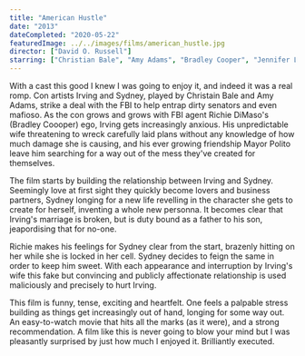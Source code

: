 ```yaml
---
title: "American Hustle"
date: "2013"
dateCompleted: "2020-05-22"
featuredImage: ../../images/films/american_hustle.jpg
director: ["David O. Russell"]
starring: ["Christian Bale", "Amy Adams", "Bradley Cooper", "Jennifer Lawrence"]
---
```


With a cast this good I knew I was going to enjoy it, and indeed it was a real
romp. Con artists Irving and Sydney, played by Christain Bale and Amy Adams, 
strike a deal with the FBI to help entrap dirty senators and even mafioso. As 
the con grows and grows with FBI agent Richie DiMaso's (Bradley Coooper) ego, 
Irving gets increasingly anxious. His unpredictable wife threatening to wreck 
carefully laid plans without any knowledge of how much damage she is causing, 
and his ever growing friendship Mayor Polito leave him searching for a way out 
of the mess they've created for themselves.

The film starts by building the relationship between Irving and Sydney.
Seemingly love at first sight they quickly become lovers and business partners,
Sydney longing for a new life revelling in the character she gets to create for 
herself, inventing a whole new personna. It becomes clear that Irving's marriage
is broken, but is duty bound as a father to his son, jeapordising that for
no-one.

Richie makes his feelings for Sydney clear from the start, brazenly hitting on
her while she is locked in her cell. Sydney decides to feign the same in order
to keep him sweet. With each appearance and interruption by Irving's wife this
fake but convincing and publicly affectionate relationship is used maliciously
and precisely to hurt Irving.

This film is funny, tense, exciting and heartfelt. One feels a palpable stress
building as things get increasingly out of hand, longing for some way out.  An
easy-to-watch movie that hits all the marks (as it were), and a strong
recommendation. A film like this is never going to blow your mind but I was
pleasantly surprised by just how much I enjoyed it. Brilliantly executed.



